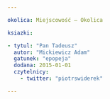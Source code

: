 ```yaml
---

okolica: Miejscowość – Okolica

ksiazki:

- tytul: "Pan Tadeusz"
  autor: "Mickiewicz Adam"
  gatunek: "epopeja"
  dodana: 2015-01-01
  czytelnicy: 
    - twitter: "piotrswiderek"

---
```

